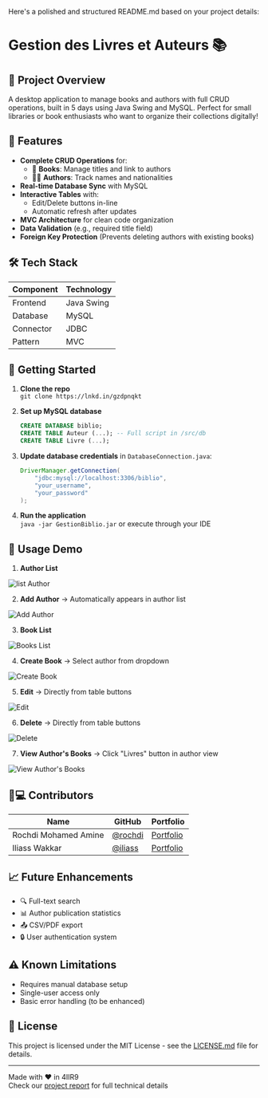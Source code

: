 Here's a polished and structured README.md based on your project details:

# Gestion des Livres et Auteurs 📚

## 🎯 Project Overview
A desktop application to manage books and authors with full CRUD operations, built in 5 days using Java Swing and MySQL. Perfect for small libraries or book enthusiasts who want to organize their collections digitally!

## 🌟 Features
- **Complete CRUD Operations** for:
  - 📖 **Books**: Manage titles and link to authors
  - 🧑🏫 **Authors**: Track names and nationalities
- **Real-time Database Sync** with MySQL
- **Interactive Tables** with:
  - Edit/Delete buttons in-line
  - Automatic refresh after updates
- **MVC Architecture** for clean code organization
- **Data Validation** (e.g., required title field)
- **Foreign Key Protection** (Prevents deleting authors with existing books)

## 🛠️ Tech Stack
| Component | Technology |
|-----------|------------|
| Frontend  | Java Swing |
| Database  | MySQL      |
| Connector | JDBC       |
| Pattern   | MVC        |

## 🚀 Getting Started
1. **Clone the repo**  
   `git clone https://lnkd.in/gzdpnqkt`

2. **Set up MySQL database**  
   ```sql
   CREATE DATABASE biblio;
   CREATE TABLE Auteur (...); -- Full script in /src/db
   CREATE TABLE Livre (...);


3. **Update database credentials** in `DatabaseConnection.java`:
   ```java
   DriverManager.getConnection(
       "jdbc:mysql://localhost:3306/biblio", 
       "your_username", 
       "your_password"
   );
   ```

4. **Run the application**  
   `java -jar GestionBiblio.jar` or execute through your IDE

## 📝 Usage Demo
1. **Author List** 

![list Author](images/1.jpg)

2. **Add Author** → Automatically appears in author list

![Add Author](images/2.jpg)

3. **Book List** 

![Books List](images/3.jpg)

4. **Create Book** → Select author from dropdown

![Create Book](images/7.jpg)

5. **Edit** → Directly from table buttons

![Edit](images/4.jpg)

6. **Delete** → Directly from table buttons

![Delete](images/5.jpg)

7. **View Author's Books** → Click "Livres" button in author view

![View Author's Books](images/6.jpg)

## 🧑💻 Contributors
| Name               | GitHub                                   | Portfolio                                      |
|--------------------|------------------------------------------|------------------------------------------------|
| Rochdi Mohamed Amine | [@rochdi](https://github.com/Rocmine)   | [Portfolio](https://rocmine.net/)              |
| Iliass Wakkar      | [@iliass](https://github.com/iliass-wakkar) | [Portfolio](https://iliass-wakkar.github.io/portfolio/) |

## 📈 Future Enhancements
- 🔍 Full-text search
- 📊 Author publication statistics
- 📤 CSV/PDF export
- 🔒 User authentication system

## ⚠️ Known Limitations
- Requires manual database setup
- Single-user access only
- Basic error handling (to be enhanced)

## 📄 License
This project is licensed under the MIT License - see the [LICENSE.md](LICENSE.md) file for details.

---

Made with ❤️ in 4IIR9  
Check our [project report](docs/rapport.pdf) for full technical details
```

